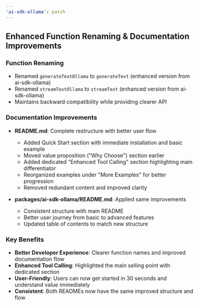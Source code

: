 ```yaml
---
'ai-sdk-ollama': patch
---
```


## Enhanced Function Renaming & Documentation Improvements

### Function Renaming
- Renamed `generateTextOllama` to `generateText` (enhanced version from ai-sdk-ollama)
- Renamed `streamTextOllama` to `streamText` (enhanced version from ai-sdk-ollama)
- Maintains backward compatibility while providing clearer API

### Documentation Improvements
- **README.md**: Complete restructure with better user flow
  - Added Quick Start section with immediate installation and basic example
  - Moved value proposition ("Why Choose") section earlier
  - Added dedicated "Enhanced Tool Calling" section highlighting main differentiator
  - Reorganized examples under "More Examples" for better progression
  - Removed redundant content and improved clarity

- **packages/ai-sdk-ollama/README.md**: Applied same improvements
  - Consistent structure with main README
  - Better user journey from basic to advanced features
  - Updated table of contents to match new structure

### Key Benefits
- **Better Developer Experience**: Clearer function names and improved documentation flow
- **Enhanced Tool Calling**: Highlighted the main selling point with dedicated section
- **User-Friendly**: Users can now get started in 30 seconds and understand value immediately
- **Consistent**: Both READMEs now have the same improved structure and flow
